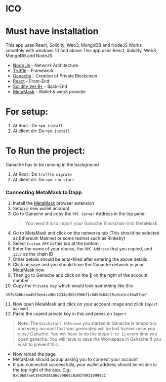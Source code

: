 # ICO


# Must have installation
This app uses React, Solidity, Web3, MongoDB and NodeJS
Works smoothly with windows 10 and above
This app uses React, Solidity, Web3, MongoDB and NodeJS
- [Node Js](https://nodejs.org/en/download/) - Network Architecture
- [Truffle](https://www.trufflesuite.com/truffle) - Framework
- [Ganache](https://www.trufflesuite.com/ganache) - Creation of Private Blockchain 
- [React](https://reactjs.org/docs/getting-started.html) - Front-End 
- [Solidity Ver 8+](https://docs.soliditylang.org/en/v0.8.4/) - Back-End 
- [MetaMask](https://metamask.io/download) - Wallet & web3 provider 

# For setup:
1. At Root : Do `npm install`
2. At client dir: Do `npm install`

# To Run the project: 
Ganache has to be running in the background
1. At Root : Do `truffle migrate`
2. At client dir: Do `npm run start`

### Connecting MetaMask to Dapp 
1. Install the [MetaMask](https://metamask.io/download) browser extension
2. Setup a new wallet account
3. Go to Ganache and copy the `RPC Server` Address in the top panel
   > You need this to import your Ganache Blockchain into MetaMask
4. Go to MetaMask and click on the networks tab (This should be selected as Ethereum Mainnet or some testnet such as Rinkeby)
5. Select `Custom RPC` in this tab at the bottom
6. Enter the name of your choice, the `RPC Address` that you copied, and `1337` as the chain ID
7. Other details should be auto-filled after entering the above details
8. Click on save and you should have the Ganache network in your MetaMask now
9. Then go to Ganache and click on the 🔑  on the right of the account number
10. Copy the `Private Key` which would look something like this 
  ```
  357e626beea4019ee4ca96c1234ed52e390b71c6db0c64d15cdee1cc68a57aef
  ```
11. Now open MetaMask and click on your account image and click `Import account`
12. Paste the copied private key in this and press on `Import`
 > Note: The `Quickstart Ethereum` you started in Ganache is temporary and every account that was generated will be lost forever once you close Ganache. You will have to do the steps `9 to 12` every time you open ganache. You will have to save the Workspace in Ganache if you wish to prevent this.
- Now reload the page
- MetaMask should popup asking you to connect your account
- If you connected successfully, your wallet address should be visible in the top right of the app. E.g.: `0xC9b87aeC184293A1D6d79806c8a0D70921090921`



